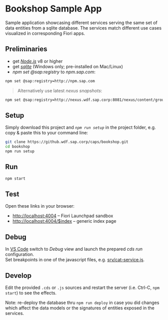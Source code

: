 # Bookshop Sample App

Sample application showcasing different services serving the same set of data entities from a sqlite database.
The services match different use cases visualized in corresponding Fiori apps.


## Preliminaries

* get [_Node.js_](https://nodejs.org/en/) v8 or higher
* get [_sqlite_](https://www.sqlite.org/download.html) (Windows only; pre-installed on Mac/Linux)
* _npm set @sap:registry_ to _npm.sap.com_:
```sh
npm set @sap:registry=http://npm.sap.com
```
> Alternatively use latest _nexus snapshots_:
```sh
npm set @sap:registry=http://nexus.wdf.sap.corp:8081/nexus/content/groups/build.snapshots.npm
```

## Setup

Simply download this project and _`npm run setup`_ in the project folder, e.g. <br>
copy & paste this to your command line:

```sh
git clone https://github.wdf.sap.corp/caps/bookshop.git
cd bookshop
npm run setup
```

## Run
```sh
npm start
```

## Test

Open these links in your browser:

* <http://localhost:4004> &ndash; Fiori Launchpad sandbox
* <http://localhost:4004/$index> &ndash; generic index page


## Debug

In [VS Code](https://code.visualstudio.com) switch to _Debug_ view and launch the prepared _cds run_ configuration. <br>
Set breakpoints in one of the javascript files, e.g. [srv/cat-service.js](srv/cat-service.js).


## Develop

Edit the provided `.cds` or `.js` sources and restart the server (i.e. Ctrl-C, `npm start`) to see the effects.

Note: re-deploy the database thru `npm run deploy` in case you did changes which affect the data models or the signatures of entities exposed in the services.